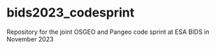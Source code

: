 # bids2023_codesprint
Repository for the joint OSGEO and Pangeo code sprint at ESA BIDS in November 2023
